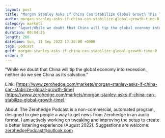 ```yaml
---
layout: post
title: "Morgan Stanley Asks If China Can Stabilize Global Growth This Time"
audio: morgan-stanley-asks-if-china-can-stabilize-global-growth-time-0
category: markets
desc: "&quot;While we doubt that China will tip the global economy into recession, neither do we see China as its salvation.&quot;"
duration: 00:04:26
length: 266
datetime: Sun, 11 Sep 2022 17:30:00 +0000
tags: podcast
guid: morgan-stanley-asks-if-china-can-stabilize-global-growth-time-0
order: 0
---
```

&quot;While we doubt that China will tip the global economy into recession, neither do we see China as its salvation.&quot;

Link: [https://www.zerohedge.com/markets/morgan-stanley-asks-if-china-can-stabilize-global-growth-time](https://www.zerohedge.com/markets/morgan-stanley-asks-if-china-can-stabilize-global-growth-time)

About: The Zerohedge Podcast is a non-commercial, automated program, designed to give people a way to get news from Zerohedge in an audio format.  I am actively working on tweaking and improving the setup to create a better listening experience (August 2022).  Suggestions are welcome: [zerohedgePodcast@outlook.com](mailto:zerohedgePodcast@outlook.com)